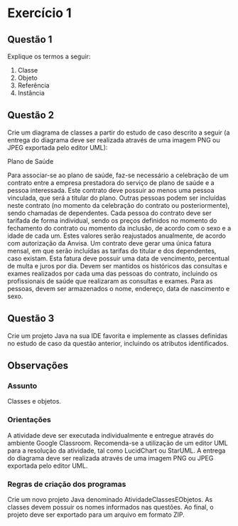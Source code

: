 # **Exercício 1**

## Questão 1

Explique os termos a seguir:

1. Classe
2. Objeto
3. Referência
4. Instância

## Questão 2

Crie um diagrama de classes a partir do estudo de caso descrito a seguir (a entrega do diagrama
deve ser realizada através de uma imagem PNG ou JPEG exportada pelo editor UML):

Plano de Saúde

Para associar-se ao plano de saúde, faz-se necessário a celebração de um contrato entre a
empresa prestadora do serviço de plano de saúde e a pessoa interessada. Este contrato deve
possuir ao menos uma pessoa vinculada, que será a titular do plano. Outras pessoas podem ser
incluídas neste contrato (no momento da celebração do contrato ou posteriormente), sendo
chamadas de dependentes. Cada pessoa do contrato deve ser tarifada de forma individual, sendo
os preços definidos no momento do fechamento do contrato ou momento da inclusão, de acordo
com o sexo e a idade de cada um. Estes valores serão reajustados anualmente, de acordo com
autorização da Anvisa. Um contrato deve gerar uma única fatura mensal, em que serão incluídas
as tarifas do titular e dos dependentes, caso existam. Esta fatura deve possuir uma data de
vencimento, percentual de multa e juros por dia. Devem ser mantidos os históricos das consultas e
exames realizados por cada uma das pessoas do contrato, incluindo os profissionais de saúde que
realizaram as consultas e exames. Para as pessoas, devem ser armazenados o nome, endereço,
data de nascimento e sexo.

## Questão 3

Crie um projeto Java na sua IDE favorita e implemente as classes definidas no estudo de caso da
questão anterior, incluindo os atributos identificados.

## Observações

### Assunto

Classes e objetos.

### Orientações

A atividade deve ser executada individualmente e entregue através do ambiente Google Classroom.
Recomenda-se a utilização de um editor UML para a resolução da atividade, tal como LucidChart ou
StarUML. A entrega do diagrama deve ser realizada através de uma imagem PNG ou JPEG
exportada pelo editor UML.

### Regras de criação dos programas

Crie um novo projeto Java denominado AtividadeClassesEObjetos. As classes devem possuir os nomes
informados nas questões. Ao final, o projeto deve ser exportado para um arquivo em formato ZIP.
